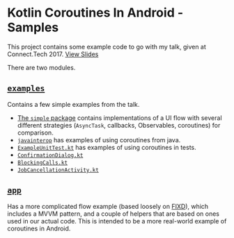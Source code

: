 # Kotlin Coroutines In Android - Samples

This project contains some example code to go with my talk, given at Connect.Tech 2017. [View Slides](https://speakerdeck.com/rabidaudio/kotlin-coroutines-in-android)

There are two modules. 

## [`examples`](sample/KotlinAsync/examples)

Contains a few simple examples from the talk.

- [The `simple` package](sample/KotlinAsync/examples/src/main/java/audio/rabid/debug/examples/simple) contains implementations of a UI flow with several different strategies (`AsyncTask`, callbacks, Observables, coroutines) for comparison.
- [`javainterop`](sample/KotlinAsync/examples/src/main/java/audio/rabid/debug/examples/javainterop) has examples of using coroutines from java.
- [`ExampleUnitTest.kt`](sample/KotlinAsync/examples/src/test/java/audio/rabid/debug/examples/ExampleUnitTest.kt) has examples of using coroutines in tests.
- [`ConfirmationDialog.kt`](sample/KotlinAsync/examples/src/main/java/audio/rabid/debug/examples/ConfirmationDialog.kt)
- [`BlockingCalls.kt`](sample/KotlinAsync/examples/src/main/java/audio/rabid/debug/examples/BlockingCalls.kt)
- [`JobCancellationActivity.kt`](sample/KotlinAsync/examples/src/main/java/audio/rabid/debug/examples/JobCancellationActivity.kt)

## [`app`](sample/KotlinAsync/app)

Has a more complicated flow example (based loosely on [FIXD](https://www.fixdapp.com)), which includes a MVVM pattern, and a couple of helpers that are based on ones used in our actual code. This is intended to be a more real-world example of coroutines in Android. 
